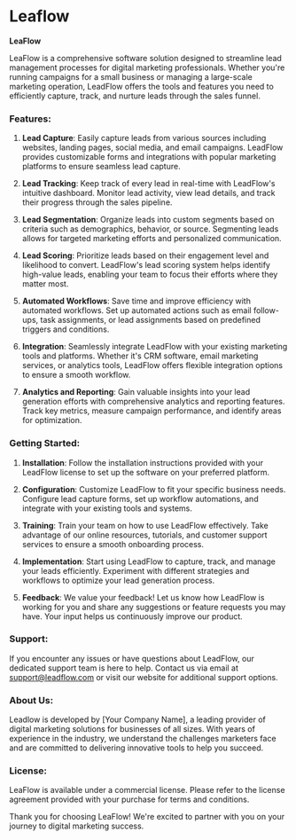 # Leaflow

**LeaFlow**

LeaFlow is a comprehensive software solution designed to streamline lead management processes for digital marketing professionals. Whether you're running campaigns for a small business or managing a large-scale marketing operation, LeadFlow offers the tools and features you need to efficiently capture, track, and nurture leads through the sales funnel.

### Features:

1. **Lead Capture**: Easily capture leads from various sources including websites, landing pages, social media, and email campaigns. LeadFlow provides customizable forms and integrations with popular marketing platforms to ensure seamless lead capture.

2. **Lead Tracking**: Keep track of every lead in real-time with LeadFlow's intuitive dashboard. Monitor lead activity, view lead details, and track their progress through the sales pipeline.

3. **Lead Segmentation**: Organize leads into custom segments based on criteria such as demographics, behavior, or source. Segmenting leads allows for targeted marketing efforts and personalized communication.

4. **Lead Scoring**: Prioritize leads based on their engagement level and likelihood to convert. LeadFlow's lead scoring system helps identify high-value leads, enabling your team to focus their efforts where they matter most.

5. **Automated Workflows**: Save time and improve efficiency with automated workflows. Set up automated actions such as email follow-ups, task assignments, or lead assignments based on predefined triggers and conditions.

6. **Integration**: Seamlessly integrate LeadFlow with your existing marketing tools and platforms. Whether it's CRM software, email marketing services, or analytics tools, LeadFlow offers flexible integration options to ensure a smooth workflow.

7. **Analytics and Reporting**: Gain valuable insights into your lead generation efforts with comprehensive analytics and reporting features. Track key metrics, measure campaign performance, and identify areas for optimization.

### Getting Started:

1. **Installation**: Follow the installation instructions provided with your LeadFlow license to set up the software on your preferred platform.

2. **Configuration**: Customize LeadFlow to fit your specific business needs. Configure lead capture forms, set up workflow automations, and integrate with your existing tools and systems.

3. **Training**: Train your team on how to use LeadFlow effectively. Take advantage of our online resources, tutorials, and customer support services to ensure a smooth onboarding process.

4. **Implementation**: Start using LeadFlow to capture, track, and manage your leads efficiently. Experiment with different strategies and workflows to optimize your lead generation process.

5. **Feedback**: We value your feedback! Let us know how LeadFlow is working for you and share any suggestions or feature requests you may have. Your input helps us continuously improve our product.

### Support:

If you encounter any issues or have questions about LeadFlow, our dedicated support team is here to help. Contact us via email at support@leadflow.com or visit our website for additional support options.

### About Us:

Leadlow is developed by [Your Company Name], a leading provider of digital marketing solutions for businesses of all sizes. With years of experience in the industry, we understand the challenges marketers face and are committed to delivering innovative tools to help you succeed.

### License:

LeaFlow is available under a commercial license. Please refer to the license agreement provided with your purchase for terms and conditions.

Thank you for choosing LeaFlow! We're excited to partner with you on your journey to digital marketing success.

